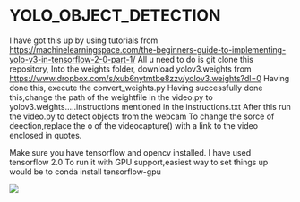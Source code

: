 # YOLO_OBJECT_DETECTION
I have got this up by using tutorials from https://machinelearningspace.com/the-beginners-guide-to-implementing-yolo-v3-in-tensorflow-2-0-part-1/
All u need to do is git clone this repository,
Into the weights folder, download yolov3.weights from https://www.dropbox.com/s/xub6nytmtbe8zzv/yolov3.weights?dl=0
Having done this, execute the convert_weights.py
Having successfully done this,change the path of the weightfile in the video.py to yolov3.weights.....instructions mentioned in 
the instructions.txt
After this run the video.py to detect objects from the webcam
To change the sorce of deection,replace the o of the videocapture() with a link to the video enclosed in quotes.

Make sure you have tensorflow and opencv installed. I have used tensorflow 2.0
To run it with GPU support,easiest way to set things up would be to      conda install tensorflow-gpu

![](https://raw.githubusercontent.com/Prasanna-icefire/YOLO_OBJECT_DETECTION/master/Screenshot/Screenshot%20from%202020-05-01%2016-19-33.png)
